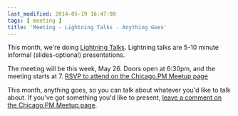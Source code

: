 ```yaml
---
last_modified: 2014-05-19 16:47:00
tags: [ meeting ]
title: 'Meeting - Lightning Talks - Anything Goes'
---
```


This month, we're doing [Lightning Talks](http://en.wikipedia.org/wiki/Lightning_talk). Lightning talks are 5-10 minute informal (slides-optional) presentations.

The meeting will be this week, May 26. Doors open at 6:30pm, and the meeting starts at 7. [RSVP to attend on the Chicago.PM Meetup page](http://www.meetup.com/ChicagoPM/events/183534582/)

This month, anything goes, so you can talk about whatever you'd like to talk about. If you've got something you'd like to present, [leave a comment on the Chicago.PM Meetup page](http://www.meetup.com/ChicagoPM/events/183534582/).
